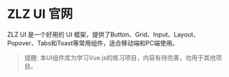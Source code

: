 # ZLZ UI 官网
ZLZ UI 是一个好用的 UI 框架，提供了Button、Grid、Input、Layout、Popover、Tabs和Toast等常用组件，适合移动端和PC端使用。


>提醒:
本UI组件库为学习Vue.js的练习项目，内容有待完善，勿用于其他项目。

